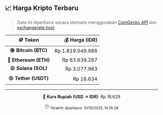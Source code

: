 

<!-- HARGA_KRIPTO -->
## 📈 Harga Kripto Terbaru

> Data ini diperbarui secara otomatis menggunakan [CoinGecko API](https://www.coingecko.com/) dan [exchangerate.host](https://exchangerate.host/)

<div align="center">

| 🪙 Token | 💰 Harga (IDR) |
|:------:|---------------:|
| 🟠 **Bitcoin (BTC)**   | Rp 1.819.049.986 |
| 🔵 **Ethereum (ETH)**  | Rp 63.639.287 |
| 🟣 **Solana (SOL)**    | Rp 3.077.983 |
| 🟢 **Tether (USDT)**   | Rp 16.634 |

---

💱 **Kurs Rupiah (USD → IDR)**: Rp 16.629

🕒 <sub>Terakhir diperbarui: 31/10/2025, 14.55.28</sub>

</div>
<!-- /HARGA_KRIPTO -->